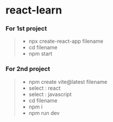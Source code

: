 # react-learn 

### For 1st project
> - npx create-react-app filename
> - cd filename
> - npm start

### For 2nd project
> - npm create vite@latest filename
> - select : react
> - select : javascript
> - cd filename
> - npm i
> - npm run dev
